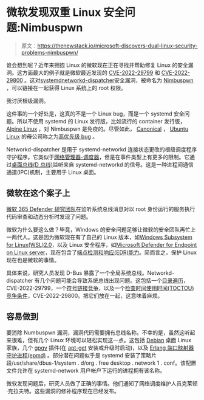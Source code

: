 # 微软发现双重 Linux 安全问题:Nimbuspwn

> 原文：<https://thenewstack.io/microsoft-discovers-dual-linux-security-problems-nimbuspwn/>

谁会想到呢？近年来拥抱 Linux 的微软现在正在寻找并帮助修复 Linux 的安全漏洞。这方面最大的例子就是微软最近发现的 [CVE-2022-29799](https://ubuntu.com/security/CVE-2022-29799) 和 [CVE-2022-29800](https://ubuntu.com/security/CVE-2022-29800) 。这对[systemd](https://www.freedesktop.org/wiki/Software/systemd/)[networkd-dispatcher](https://gitlab.com/craftyguy/networkd-dispatcher)安全漏洞，被命名为 [Nimbuspwn](https://www.microsoft.com/security/blog/2022/04/26/microsoft-finds-new-elevation-of-privilege-linux-vulnerability-nimbuspwn/) ，可以链接在一起获得 Linux 系统上的 root 权限。

我讨厌根级漏洞。

这件事的一个好处是，这真的不是一个 Linux bug，而是一个 systemd 安全问题。所以不使用 systemd 的 Linux 发行版，比如流行的 container 发行版， [Alpine Linux](https://www.alpinelinux.org/) ，对 Nimbuspwn 是免疫的。尽管如此， [Canonical](https://canonical.com/) ， [Ubuntu Linux](https://ubuntu.com/) 的母公司称之为[高优先级 bug](https://ubuntu.com/security/CVE-2022-29799) 。

Networkd-dispatcher 是用于 systemd-networkd 连接状态更改的根级调度程序守护程序。它类似于[网络管理器-调度器](https://developer-old.gnome.org/NetworkManager/stable/NetworkManager.html)，但是在事件类型上有更多的限制。它通过[桌面总线(D 总线)](https://www.freedesktop.org/wiki/Software/dbus/)监听来自 systemd-networkd 的信号。这是一种进程间通信通道(IPC)机制，主要用于 Linux 桌面。

## 微软在这个案子上

[微软 365 Defender 研究团队](https://www.microsoft.com/security/blog/windows-defender-research/)在监听系统总线消息对以 root 身份运行的服务执行代码审查和动态分析时发现了问题。

微软为什么要这么做？毕竟，Windows 的安全问题足够让微软的安全团队再忙上一两代人。这是因为微软现在有了自己的 Linux 版本，如[Windows Subsystem for Linux(WSL)2.0](https://docs.microsoft.com/en-us/windows/wsl/install)，以及 Linux 安全程序，如[Microsoft Defender for Endpoint on Linux server](https://docs.microsoft.com/en-us/windows/security/threat-protection/microsoft-defender-atp/microsoft-defender-atp-linux)，现在包含了[端点检测和响应(EDR)能力](https://techcommunity.microsoft.com/t5/microsoft-defender-for-endpoint/edr-for-linux-is-now-generally-available/ba-p/2048539)。简而言之，保护 Linux 现在也是微软的事情。

具体来说，研究人员发现 D-Bus 暴露了一个全局系统总线。Networkd-dispatcher 有几个问题可能会导致系统总线出现问题。这包括一个[目录遍历](https://portswigger.net/web-security/file-path-traversal)，CVE-2022-29799，一个[符号链接竞争](https://capec.mitre.org/data/definitions/27.html)，以及一个[检查时间使用时间(TOCTOU)竞争条件](https://cwe.mitre.org/data/definitions/367.html)，CVE-2022-29800。把它们放在一起，这意味着麻烦。

## 容易做到

要消除 Numbuspwn 漏洞，漏洞代码需要拥有总线名称。不幸的是，虽然这听起来很难，但有几个 Linux 环境可以轻松实现这一点。这包括 [Debian](https://www.debian.org/) 桌面 Linux 家族，几个 [gpgv](https://www.gnupg.org/documentation/manuals/gnupg/gpgv.html) 插件(在 [apt-get](https://linux.die.net/man/8/apt-get) 安装或升级时启动)，以及 [Erlang 端口映射器守护进程(epmd)](https://www.erlang.org/doc/man/epmd.html) 。部分潜在问题似乎是 systemd 安装了策略片段/usr/share/dbus-1/system . d/org . free desktop . network 1 . conf。该配置文件允许在 systemd-network 用户帐户下运行的进程拥有该名称。

微软发现问题后，研究人员做了正确的事情。他们通知了网络调度维护人员克莱顿·克拉夫特。这些漏洞的修补程序现在已经发布。

<svg xmlns:xlink="http://www.w3.org/1999/xlink" viewBox="0 0 68 31" version="1.1"><title>Group</title> <desc>Created with Sketch.</desc></svg>